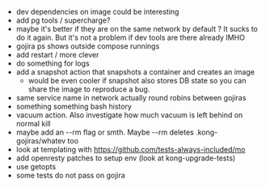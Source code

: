 * dev dependencies on image could be interesting
* add pg tools / supercharge?
* maybe it's better if they are on the same network by default ? It sucks to
  do it again. But it's not a problem if dev tools are there already IMHO
* gojira ps shows outside compose runnings
* add restart / more clever
* do something for logs
* add a snapshot action that snapshots a container and creates an image
  * would be even cooler if snapshot also stores DB state so you can share
    the image to reproduce a bug.
* same service name in network actually round robins between gojiras
* something something bash history
* vacuum action. Also investigate how much vacuum is left behind on normal kill
* maybe add an --rm flag or smth. Maybe --rm deletes .kong-gojiras/whatev too
* look at templating with https://github.com/tests-always-included/mo
* add openresty patches to setup env (look at kong-upgrade-tests)
* use getopts
* some tests do not pass on gojira
